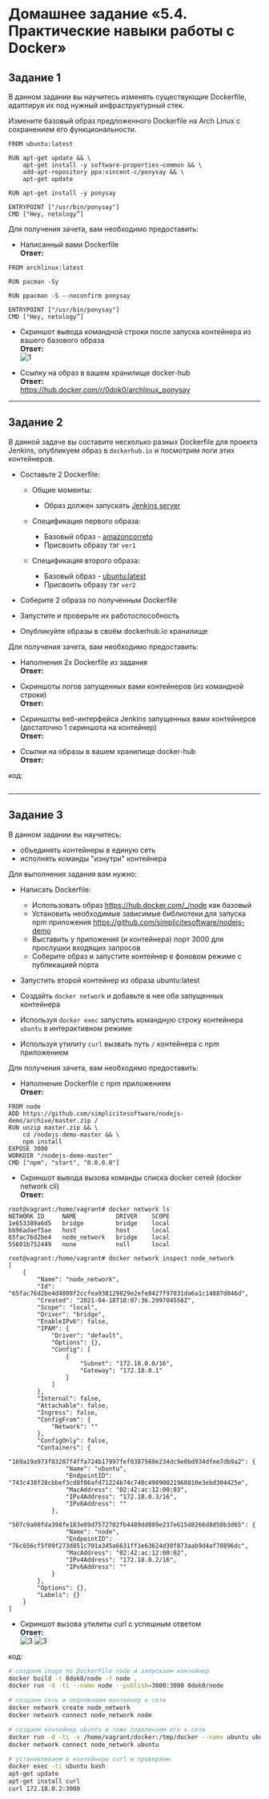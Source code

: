 # Домашнее задание «5.4. Практические навыки работы с Docker»

## Задание 1 

В данном задании вы научитесь изменять существующие Dockerfile, адаптируя их под нужный инфраструктурный стек.

Измените базовый образ предложенного Dockerfile на Arch Linux c сохранением его функциональности.

```text
FROM ubuntu:latest

RUN apt-get update && \
    apt-get install -y software-properties-common && \
    add-apt-repository ppa:vincent-c/ponysay && \
    apt-get update
 
RUN apt-get install -y ponysay

ENTRYPOINT ["/usr/bin/ponysay"]
CMD ["Hey, netology”]
```

Для получения зачета, вам необходимо предоставить:
- Написанный вами Dockerfile    
**Ответ:**    
```text
FROM archlinux:latest

RUN pacman -Sy

RUN ppacman -S --noconfirm ponysay

ENTRYPOINT ["/usr/bin/ponysay"]
CMD ["Hey, netology”]
```

- Скриншот вывода командной строки после запуска контейнера из вашего базового образа    
**Ответ:**    
![1](1.png)

- Ссылку на образ в вашем хранилище docker-hub    
**Ответ:**    
https://hub.docker.com/r/0dok0/archlinux_ponysay

---

## Задание 2

В данной задаче вы составите несколько разных Dockerfile для проекта Jenkins, опубликуем образ в `dockerhub.io` и посмотрим логи этих контейнеров.

- Составьте 2 Dockerfile:

    - Общие моменты:
        - Образ должен запускать [Jenkins server](https://www.jenkins.io/download/)
        
    - Спецификация первого образа:
        - Базовый образ - [amazoncorreto](https://hub.docker.com/_/amazoncorretto)
        - Присвоить образу тэг `ver1` 
    
    - Спецификация второго образа:
        - Базовый образ - [ubuntu:latest](https://hub.docker.com/_/ubuntu)
        - Присвоить образу тэг `ver2` 

- Соберите 2 образа по полученным Dockerfile
- Запустите и проверьте их работоспособность
- Опубликуйте образы в своём dockerhub.io хранилище

Для получения зачета, вам необходимо предоставить:
- Наполнения 2х Dockerfile из задания    
**Ответ:**   

- Скриншоты логов запущенных вами контейнеров (из командной строки)    
**Ответ:**   

- Скриншоты веб-интерфейса Jenkins запущенных вами контейнеров (достаточно 1 скриншота на контейнер)    
**Ответ:**   

- Ссылки на образы в вашем хранилище docker-hub    
**Ответ:**   


код:
```bash

```


---

## Задание 3 

В данном задании вы научитесь:
- объединять контейнеры в единую сеть
- исполнять команды "изнутри" контейнера

Для выполнения задания вам нужно:
- Написать Dockerfile: 
    - Использовать образ https://hub.docker.com/_/node как базовый
    - Установить необходимые зависимые библиотеки для запуска npm приложения https://github.com/simplicitesoftware/nodejs-demo
    - Выставить у приложения (и контейнера) порт 3000 для прослушки входящих запросов  
    - Соберите образ и запустите контейнер в фоновом режиме с публикацией порта

- Запустить второй контейнер из образа ubuntu:latest 
- Создайть `docker network` и добавьте в нее оба запущенных контейнера
- Используя `docker exec` запустить командную строку контейнера `ubuntu` в интерактивном режиме
- Используя утилиту `curl` вызвать путь `/` контейнера с npm приложением  

Для получения зачета, вам необходимо предоставить:
- Наполнение Dockerfile с npm приложением    
**Ответ:**    
```text
FROM node
ADD https://github.com/simplicitesoftware/nodejs-demo/archive/master.zip /
RUN unzip master.zip && \
    cd /nodejs-demo-master && \
    npm install
EXPOSE 3000
WORKDIR "/nodejs-demo-master"
CMD ["npm", "start", "0.0.0.0"]
```

- Скриншот вывода вызова команды списка docker сетей (docker network cli)    
**Ответ:**    
```text
root@vagrant:/home/vagrant# docker network ls
NETWORK ID     NAME           DRIVER    SCOPE
1e653389a6d5   bridge         bridge    local
bb96adaef5ae   host           host      local
65fac76d2be4   node_network   bridge    local
55601b752449   none           null      local
```
```text
root@vagrant:/home/vagrant# docker network inspect node_network
[
    {
        "Name": "node_network",
        "Id": "65fac76d2be4d4808f2ccfea938129829e2efe8427f97031da6a1c14887d046d",
        "Created": "2021-04-18T18:07:36.299704556Z",
        "Scope": "local",
        "Driver": "bridge",
        "EnableIPv6": false,
        "IPAM": {
            "Driver": "default",
            "Options": {},
            "Config": [
                {
                    "Subnet": "172.18.0.0/16",
                    "Gateway": "172.18.0.1"
                }
            ]
        },
        "Internal": false,
        "Attachable": false,
        "Ingress": false,
        "ConfigFrom": {
            "Network": ""
        },
        "ConfigOnly": false,
        "Containers": {
            "169a19a973f83287f4ffa724b17997fef0387560e234dc9e0bd934dfee7db9a2": {
                "Name": "ubuntu",
                "EndpointID": "743c438f28cbbef3cd8f06afd71224b74c740c49890021968010e3ebd304425e",
                "MacAddress": "02:42:ac:12:00:03",
                "IPv4Address": "172.18.0.3/16",
                "IPv6Address": ""
            },
            "507c9a08fda398fe183e09d7572702fb4489dd089e237e615d8266d8d50b3d65": {
                "Name": "node",
                "EndpointID": "76c656cf5f09f273d851c701a345a6631ff1e63624d30f873aab9d4af70896dc",
                "MacAddress": "02:42:ac:12:00:02",
                "IPv4Address": "172.18.0.2/16",
                "IPv6Address": ""
            }
        },
        "Options": {},
        "Labels": {}
    }
]
```

- Скриншот вызова утилиты curl с успешным ответом    
**Ответ:**    
![3](3.1.png)
![3](3.2.png)

код:
```bash
# создаем image по DockerFile node и запускаем контейнер
docker build -t 0dok0/node -f node .
docker run -d -ti --name node --publish=3000:3000 0dok0/node

# создаем сеть и подключаем контейнер к сети
docker network create node_network
docker network connect node_network node

# создаем контейнер ubuntu и тоже подключаем его к сети
docker run -d -ti -v /home/vagrant/docker:/tmp/docker --name ubuntu ubuntu:18.04 bash
docker network connect node_network ubuntu

# устанавливаем в контейнере curl и проверяем
docker exec -ti ubuntu bash
apt-get update
apt-get install curl
curl 172.18.0.2:3000
```

